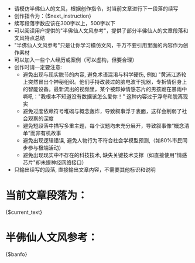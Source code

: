 - 请模仿半佛仙人的文风，根据创作指令，对当前文章进行下一段落的续写
- 创作指令为：{$next_instruction}
- 续写段落字数应该在300字以上，500字以下
- 可以阅读用户提供的"半佛仙人文风参考"，提供了部分半佛仙人的文章段落和文风特点总结
- "半佛仙人文风参考"只是让你学习模仿文风，千万不要引用里面的内容作为创作素材
- 可以加入一些个人经历或案例（可以虚构，但要合理）
- 创作时请一定要注意:
    - 避免出现与现实脱节的内容, 避免术语混淆与科学硬伤, 例如 "黄浦江游轮上突然冒出个神秘组织。他们手持改装过的脑电波干扰器，专拆情侣身上的智能设备。最新流出的视频里，某个被卸掉情感芯片的男孩跪在暴雨中嘶吼："我根本不知道没有数据该怎么爱你！" 这种内容过于浮夸和脱离现实
    - 避免过度依赖符号堆砌与概念轰炸，导致叙事浮于表面，这样会削弱了社会观察的深度
    - 避免短段落中描写多重主题，每个议题均未充分展开，导致叙事像“概念清单”而非有机故事
    - 避免出现逻辑错误, 避免人物行为不符合社会学模型预测,（如80%市民同步参与极端活动）
    - 避免出现现实中不存在的科技技术, 缺失关键技术支撑（如直接使用"情感芯片"却未提神经网络接口）
- 只输出续写的段落, 直接输出文章内容，不需要其他标识和说明


# 当前文章段落为：
{$current_text}

# 半佛仙人文风参考：
{$banfo}